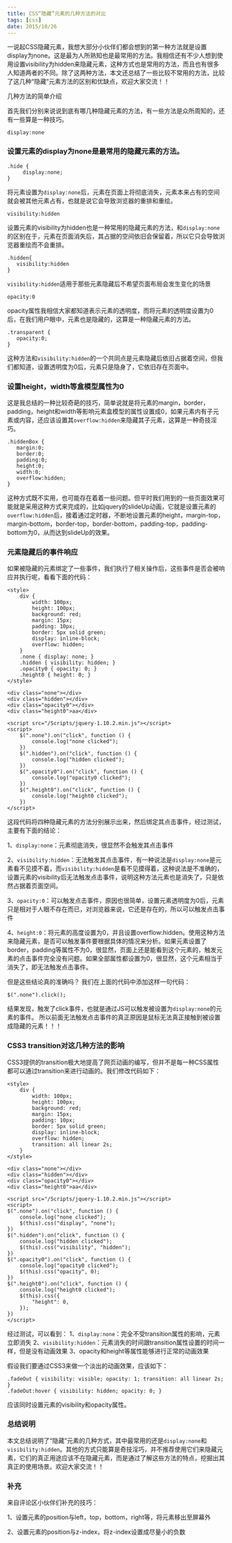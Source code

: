 ```yaml
---
title: CSS“隐藏”元素的几种方法的对比
tags: [css]
date: 2015/10/26
---
```


一说起CSS隐藏元素，我想大部分小伙伴们都会想到的第一种方法就是设置display为none。这是最为人所熟知也是最常用的方法。我相信还有不少人想到使用设置visibility为hidden来隐藏元素，这种方式也是常用的方法，而且也有很多人知道两者的不同。除了这两种方法，本文还总结了一些比较不常用的方法，比较了这几种“隐藏”元素方法的区别和优缺点，欢迎大家交流！！

几种方法的简单介绍

首先我们分别来说说到底有哪几种隐藏元素的方法，有一些方法是众所周知的，还有一些算是一种技巧。

`display:none`

### 设置元素的display为none是最常用的隐藏元素的方法。

```
.hide {
     display:none;
}
```

将元素设置为`display:none`后，元素在页面上将彻底消失，元素本来占有的空间就会被其他元素占有，也就是说它会导致浏览器的重排和重绘。

```
visibility:hidden
```

设置元素的visibility为hidden也是一种常用的隐藏元素的方法，和`display:none`的区别在于，元素在页面消失后，其占据的空间依旧会保留着，所以它只会导致浏览器重绘而不会重排。

```
.hidden{
   visibility:hidden
}
```
`visibility:hidden`适用于那些元素隐藏后不希望页面布局会发生变化的场景

```
opacity:0
```

opacity属性我相信大家都知道表示元素的透明度，而将元素的透明度设置为0后，在我们用户眼中，元素也是隐藏的，这算是一种隐藏元素的方法。

```
.transparent {
   opacity:0;
}
```

这种方法和`visibility:hidden`的一个共同点是元素隐藏后依旧占据着空间，但我们都知道，设置透明度为0后，元素只是隐身了，它依旧存在页面中。

### 设置height，width等盒模型属性为0

这是我总结的一种比较奇葩的技巧，简单说就是将元素的margin，border，padding，height和width等影响元素盒模型的属性设置成0，如果元素内有子元素或内容，还应该设置其`overflow:hidden`来隐藏其子元素，这算是一种奇技淫巧。

```
.hiddenBox {
   margin:0;
   border:0;
   padding:0;
   height:0;
   width:0;
   overflow:hidden;
}
```

这种方式既不实用，也可能存在着着一些问题。但平时我们用到的一些页面效果可能就是采用这种方式来完成的，比如jquery的slideUp动画，它就是设置元素的`overflow:hidden`后，接着通过定时器，不断地设置元素的height，margin-top，margin-bottom，border-top，border-bottom，padding-top，padding-bottom为0，从而达到slideUp的效果。

### 元素隐藏后的事件响应

如果被隐藏的元素绑定了一些事件，我们执行了相关操作后，这些事件是否会被响应并执行呢，看看下面的代码：

```
<style>
    div { 
        width: 100px; 
        height: 100px; 
        background: red; 
        margin: 15px; 
        padding: 10px; 
        border: 5px solid green; 
        display: inline-block; 
        overflow: hidden; 
    }
    .none { display: none; }
    .hidden { visibility: hidden; }
    .opacity0 { opacity: 0; }
    .height0 { height: 0; }  
</style>  

<div class="none"></div>
<div class="hidden"></div>
<div class="opacity0"></div>
<div class="height0">aa</div>  

<script src="/Scripts/jquery-1.10.2.min.js"></script>
<script>
    $(".none").on("click", function () {
        console.log("none clicked");
    })
    $(".hidden").on("click", function () {
        console.log("hidden clicked");
    })
    $(".opacity0").on("click", function () {
        console.log("opacity0 clicked");
    })
    $(".height0").on("click", function () {
        console.log("height0 clicked");
    })
</script>
```

这段代码将四种隐藏元素的方法分别展示出来，然后绑定其点击事件，经过测试，主要有下面的结论：

1、`display:none`：元素彻底消失，很显然不会触发其点击事件

2、`visibility:hidden`：无法触发其点击事件，有一种说法是`display:none`是元素看不见摸不着，而`visibility:hidden`是看不见摸得着，这种说法是不准确的，设置元素的visibility后无法触发点击事件，说明这种方法元素也是消失了，只是依然占据着页面空间。

3、`opacity:0`：可以触发点击事件，原因也很简单，设置元素透明度为0后，元素只是相对于人眼不存在而已，对浏览器来说，它还是存在的，所以可以触发点击事件

4、`height:0`：将元素的高度设置为0，并且设置overflow:hidden。使用这种方法来隐藏元素，是否可以触发事件要根据具体的情况来分析。如果元素设置了border，padding等属性不为0，很显然，页面上还是能看到这个元素的，触发元素的点击事件完全没有问题。如果全部属性都设置为0，很显然，这个元素相当于消失了，即无法触发点击事件。

但是这些结论真的准确吗？
我们在上面的代码中添加这样一句代码：

```
$(".none").click();
```

结果发现，触发了click事件，也就是通过JS可以触发被设置为`display:none`的元素的事件。
所以前面无法触发点击事件的真正原因是鼠标无法真正接触到被设置成隐藏的元素！！！

### CSS3 transition对这几种方法的影响

CSS3提供的transition极大地提高了网页动画的编写，但并不是每一种CSS属性都可以通过transition来进行动画的。我们修改代码如下：

```
<style>
    div { 
        width: 100px; 
        height: 100px; 
        background: red; 
        margin: 15px; 
        padding: 10px; 
        border: 5px solid green; 
        display: inline-block; 
        overflow: hidden; 
        transition: all linear 2s;  
    }
</style>  

<div class="none"></div>
<div class="hidden"></div>
<div class="opacity0"></div>
<div class="height0">aa</div>  

<script src="/Scripts/jquery-1.10.2.min.js"></script>
<script>
$(".none").on("click", function () {
    console.log("none clicked");
    $(this).css("display", "none");
})
$(".hidden").on("click", function () {
    console.log("hidden clicked");
    $(this).css("visibility", "hidden");
})
$(".opacity0").on("click", function () {
    console.log("opacity0 clicked");
    $(this).css("opacity", 0);
})
$(".height0").on("click", function () {
    console.log("height0 clicked");
    $(this).css({
        "height": 0,
    });
})
</script>
```

经过测试，可以看到：
1、`display:none`：完全不受transition属性的影响，元素立即消失
2、`visibility:hidden`：元素消失的时间跟transition属性设置的时间一样，但是没有动画效果
3、opacity和height等属性能够进行正常的动画效果

假设我们要通过CSS3来做一个淡出的动画效果，应该如下：

```
.fadeOut { visibility: visible; opacity: 1; transition: all linear 2s; }
.fadeOut:hover { visibility: hidden; opacity: 0; }
```

应该同时设置元素的visibility和opacity属性。

### 总结说明

本文总结说明了“隐藏”元素的几种方式，其中最常用的还是`display:none`和`visibility:hidden`。其他的方式只能算是奇技淫巧，并不推荐使用它们来隐藏元素，它们的真正用途应该不在隐藏元素，而是通过了解这些方法的特点，挖掘出其真正的使用场景。欢迎大家交流！！

### 补充

来自评论区小伙伴们补充的技巧：

1、设置元素的position与left，top，bottom，right等，将元素移出至屏幕外

2、设置元素的position与z-index，将z-index设置成尽量小的负数
